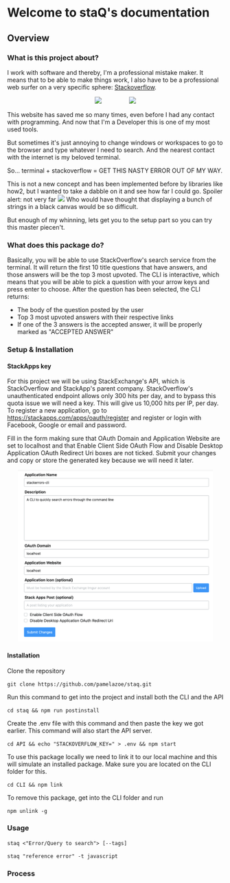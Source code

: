 # Welcome to staQ's documentation

## Overview

### What is this project about?

I work with software and thereby, I'm a professional mistake maker. It means that to be able to make things work, I also have to be a professional web surfer on a very specific sphere: [Stackoverflow](https://stackoverflow.com/questions/1732348/regex-match-open-tags-except-xhtml-self-contained-tags/1732454#1732454).

<div style="text-align: center;">
<img style="margin:0 30px" src="https://programmercave0.github.io/assets/stackoverflow_memes/so_meme4.jpg" height="250">
<img style="margin:0 30px" src="https://programmercave0.github.io/assets/stackoverflow_memes/so_meme8.jpg" height="250">
</div>

This website has saved me so many times, even before I had any contact with programming. And now that I'm a Developer this is one of my most used tools.

But sometimes it's just annoying to change windows or workspaces to go to the browser and type whatever I need to search. And the nearest contact with the internet is my beloved terminal.

So... terminal + stackoverflow = GET THIS NASTY ERROR OUT OF MY WAY.

This is not a new concept and has been implemented before by libraries like how2, but I wanted to take a dabble on it and see how far I could go. Spoiler alert: not very far <img height="15" src="https://emoji.slack-edge.com/T07S50KDX/crydog/91177cc893512efb.png"> Who would have thought that displaying a bunch of strings in a black canvas would be so difficult.

But enough of my whinning, lets get you to the setup part so you can try this master piecen't.

### What does this package do?

Basically, you will be able to use StackOverflow's search service from the terminal.
It will return the first 10 title questions that have answers, and those answers will be the top 3 most upvoted.
The CLI is interactive, which means that you will be able to pick a question with your arrow keys and press enter to choose.
After the question has been selected, the CLI returns:

- The body of the question posted by the user
- Top 3 most upvoted answers with their respective links
- If one of the 3 answers is the accepted answer, it will be properly marked as "ACCEPTED ANSWER"

### Setup & Installation

#### StackApps key

For this project we will be using StackExchange's API, which is StackOverflow and StackApp's parent company.
StackOverflow's unauthenticated endpoint allows only 300 hits per day, and to bypass this quota issue we will need a key.
This will give us 10,000 hits per IP, per day.
To register a new application, go to https://stackapps.com/apps/oauth/register and register or login with Facebook, Google or email and password.

Fill in the form making sure that OAuth Domain and Application Website are set to localhost and that Enable Client Side OAuth Flow and Disable Desktop Application OAuth Redirect Uri boxes are not ticked.
Submit your changes and copy or store the generated key because we will need it later.

<div style="text-align: center;">
<img src="./assets/form.png" height="400">
</div>

#### Installation

Clone the repository

```terminal
git clone https://github.com/pamelazoe/staq.git
```

Run this command to get into the project and install both the CLI and the API

```terminal
cd staq && npm run postinstall
```

Create the .env file with this command and then paste the key we got earlier.
This command will also start the API server.

```terminal
cd API && echo "STACKOVERFLOW_KEY=" > .env && npm start
```

To use this package locally we need to link it to our local machine and this will simulate an installed package.
Make sure you are located on the CLI folder for this.

```terminal
cd CLI && npm link
```

To remove this package, get into the CLI folder and run

```terminal
npm unlink -g
```

### Usage

```terminal
staq <"Error/Query to search"> [--tags]
```

```terminal
staq "reference error" -t javascript
```

### Process
